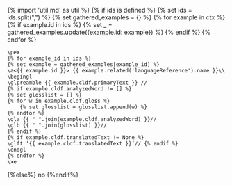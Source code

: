 {% import 'util.md' as util %}
{% if ids is defined %}
    {% set ids = ids.split(",") %}
    {% set gathered_examples = {} %}
        {% for example in ctx %}
            {% if example.id in ids %}
                {% set _ = gathered_examples.update({example.id: example}) %}
            {% endif %}
        {% endfor %}
```{=latex}
\pex
{% for example_id in ids %}
{% set example = gathered_examples[example_id] %}
\a<{{ example.id }}> {{ example.related('languageReference').name }}\\
\begingl
\glpreamble {{ example.cldf.primaryText }} //
{% if example.cldf.analyzedWord != [] %}
{% set glosslist = [] %}
{% for w in example.cldf.gloss %}
    {% set glosslist = glosslist.append(w) %}
{% endfor %}
\gla {{ " ".join(example.cldf.analyzedWord) }}//
\glb {{ " ".join(glosslist) }}//
{% endif %}
{% if example.cldf.translatedText != None %}
\glft ‘{{ example.cldf.translatedText }}’// {% endif %} 
\endgl 
{% endfor %}
\xe
```
{%else%}
no
{%endif%}


